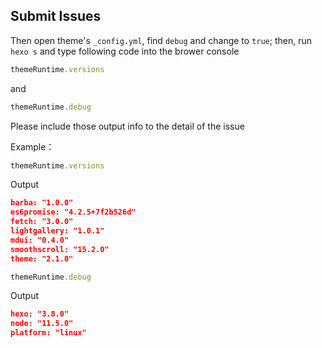 ## Submit Issues

Then open theme's `_config.yml`, find `debug` and change to `true`; then, run `hexo s` and type following code into the brower console
``` js
themeRuntime.versions
```
and 
``` js
themeRuntime.debug
```
Please include those output info to the detail of the issue

Example：
``` js
themeRuntime.versions
```
Output
``` json
barba: "1.0.0"
es6promise: "4.2.5+7f2b526d"
fetch: "3.0.0"
lightgallery: "1.0.1"
mdui: "0.4.0"
smoothscroll: "15.2.0"
theme: "2.1.0"
```

``` js
themeRuntime.debug
```
Output
``` json
hexo: "3.8.0"
node: "11.5.0"
platform: "linux"
```
